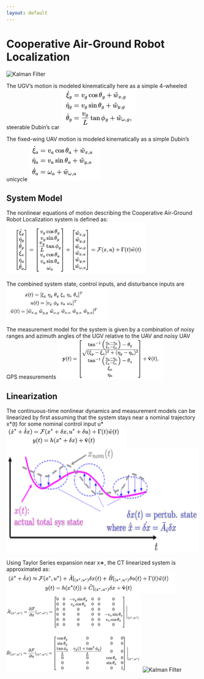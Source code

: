```yaml
---
layout: default
---
```


# Cooperative Air-Ground Robot Localization


![Kalman Filter](../Images/Estimation/State_Estimation.png)

The UGV’s motion is modeled kinematically here as a simple 4-wheeled steerable Dubin’s car 
![Kalman Filter](../Images/Estimation/estdyn1.png)

The fixed-wing UAV motion is modeled kinematically as a simple Dubin’s unicycle 
![Kalman Filter](../Images/Estimation/estdyn2.png)

## System Model
The nonlinear equations of motion describing the Cooperative Air-Ground Robot Localization system is defined as: 
![Kalman Filter](../Images/Estimation/estmodel1.png)

The combined system state, control inputs, and disturbance inputs are 
![Kalman Filter](../Images/Estimation/estmodel2.png)

The measurement model for the system is given by a combination of noisy ranges and azimuth angles of the UGV relative to the UAV and noisy UAV GPS measurements 
![Kalman Filter](../Images/Estimation/estmodel3.png)

## Linearization
The continuous-time nonlinear dynamics and measurement models can be linearized by first assuming that the system stays near a nominal trajectory x*(t) for some nominal control input u*
![Kalman Filter](../Images/Estimation/estlin1.png)
![Kalman Filter](../Images/Estimation/estlin2.png)

Using Taylor Series expansion near x∗, the CT linearized system is approximated as:
![Kalman Filter](../Images/Estimation/estlin3.png)
![Kalman Filter](../Images/Estimation/estlin4.png)
![Kalman Filter](../Images/Estimationestlin5.png)
